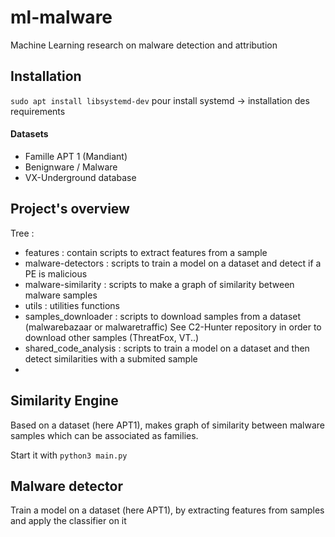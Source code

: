 # ml-malware
 Machine Learning research on malware detection and attribution

## Installation

`sudo apt install libsystemd-dev` pour install systemd
-> installation des requirements

#### Datasets

- Famille APT 1 (Mandiant)
- Benignware / Malware
- VX-Underground database

## Project's overview


Tree :
- features : contain scripts to extract features from a sample
- malware-detectors : scripts to train a model on a dataset and detect if a PE is malicious
- malware-similarity : scripts to make a graph of similarity between malware samples
- utils : utilities functions
- samples_downloader : scripts to download samples from a dataset (malwarebazaar or malwaretraffic)
  See C2-Hunter repository in order to download other samples (ThreatFox, VT..)
- shared_code_analysis : scripts to train a model on a dataset and then detect similarities with a submited sample
- 

## Similarity Engine

Based on a dataset (here APT1), makes graph of similarity between malware samples which can be associated as families.

Start it with `python3 main.py`

## Malware detector

Train a model on a dataset (here APT1), by extracting features from samples and apply the classifier on it

